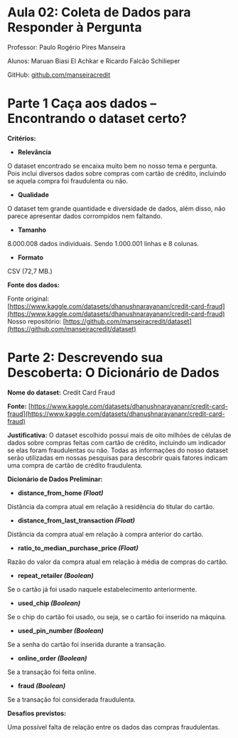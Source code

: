# Aula 02: Coleta de Dados para Responder à Pergunta 

Professor: Paulo Rogério Pires Manseira 

Alunos: Maruan Biasi El Achkar e Ricardo Falcão Schilieper 

GitHub: [github.com/manseiracredit](http://github.com/manseiracredit)

# Parte 1 Caça aos dados –Encontrando o dataset certo?

**Critérios:**

* **Relevância**

O dataset encontrado se encaixa muito bem no nosso tema e pergunta. Pois inclui diversos dados sobre compras com cartão de crédito, incluindo se aquela compra foi fraudulenta ou não.

* **Qualidade**

O dataset tem grande quantidade e diversidade de dados, além disso, não parece apresentar dados corrompidos nem faltando.

* **Tamanho**

8.000.008 dados individuais. Sendo 1.000.001 linhas e 8 colunas.

* **Formato**

CSV (72,7 MB.)

**Fonte dos dados:**

Fonte original: [https://www.kaggle.com/datasets/dhanushnarayananr/credit-card-fraud](https://www.kaggle.com/datasets/dhanushnarayananr/credit-card-fraud)  
Nosso repositório: [https://github.com/manseiracredit/dataset](https://github.com/manseiracredit/dataset)

# Parte 2: Descrevendo sua Descoberta: O Dicionário de Dados

**Nome do dataset:** Credit Card Fraud 

**Fonte:** [https://www.kaggle.com/datasets/dhanushnarayananr/credit-card-fraud](https://www.kaggle.com/datasets/dhanushnarayananr/credit-card-fraud)

**Justificativa:** O dataset escolhido possui mais de oito milhões de células de dados sobre compras feitas com cartão de crédito, incluindo um indicador se elas foram fraudulentas ou não. Todas as informações do nosso dataset serão utilizadas em nossas pesquisas para descobrir quais fatores indicam uma compra de cartão de crédito fraudulenta.

**Dicionário de Dados Preliminar:**

* **distance\_from\_home *(Float)***

Distância da compra atual em relação à residência do titular do cartão.

* **distance\_from\_last\_transaction *(Float)***

Distância da compra atual em relação à compra anterior do cartão.

* **ratio\_to\_median\_purchase\_price *(Float)***

Razão do valor da compra atual em relação à média de compras do cartão.

* **repeat\_retailer *(Boolean)***

Se o cartão já foi usado naquele estabelecimento anteriormente.

* **used\_chip *(Boolean)***

Se o chip do cartão foi usado, ou seja, se o cartão foi inserido na máquina.

* **used\_pin\_number *(Boolean)***

Se a senha do cartão foi inserida durante a transação.

* **online\_order *(Boolean)***

Se a transação foi feita online.

* **fraud *(Boolean)***

Se a transação foi considerada fraudulenta.

**Desafios previstos:**

Uma possível falta de relação entre os dados das compras fraudulentas.
